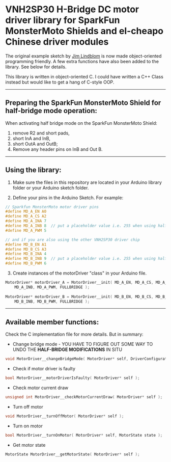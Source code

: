 # VNH2SP30 H-Bridge DC motor driver library for SparkFun MonsterMoto Shields and el-cheapo Chinese driver modules


The original example sketch by
[Jim Lindblom](http://cdn.sparkfun.com/datasheets/Dev/Arduino/Shields/MonsterMoto_Shield_Example.pde) 
is now made object-oriented programming friendly.  A few extra functions have 
also been added to the library.  See below for details. 

This library is written in object-oriented C.  I could have written a C++ Class 
instead but would like to get a hang of C-style OOP.

---

## Preparing the SparkFun MonsterMoto Shield for half-bridge mode operation:

When activating half bridge mode on the SparkFun 
MonsterMoto Shield: 
1. remove R2 and short pads, 
2. short InA and InB, 
3. short OutA and OutB;
4. Remove any header pins on InB and Out B.

---

## Using the library:

1. Make sure the files in this repository are located in your Arduino library 
folder or your Arduino sketch folder.

2. Define your pins in the Arduino Sketch.  For example:

```C
// Sparkfun MonsterMoto motor driver pins
#define MD_A_EN A0
#define MD_A_CS A2
#define MD_A_INA 7
#define MD_A_INB 8  // put a placeholder value i.e. 255 when using halfbridge mode
#define MD_A_PWM 5

// and if you are also using the other VNH2SP30 driver chip
#define MD_B_EN A1
#define MD_B_CS A3
#define MD_B_INA 4
#define MD_B_INB 9  // put a placeholder value i.e. 255 when using halfbridge mode 
#define MD_B_PWM 6
```

3. Create instances of the motorDriver "class" in your Arduino file.

```C
MotorDriver* motorDriver_A = MotorDriver__init( MD_A_EN, MD_A_CS, MD_A_INA,
    MD_A_INB, MD_A_PWM, FULLBRIDGE );
    
MotorDriver* motorDriver_B = MotorDriver__init( MD_B_EN, MD_B_CS, MD_B_INA,
    MD_B_INB, MD_B_PWM, FULLBRIDGE );
```

---

## Available member functions:

Check the C implementation file for more details.  But in summary:

* Change bridge mode - YOU HAVE TO FIGURE OUT SOME WAY TO UNDO THE 
**HALF-BRIDGE MODIFICATIONS** IN SITU
```C
void MotorDriver__changeBridgeMode( MotorDriver* self, DriverConfiguration mode );
```

* Check if motor driver is faulty
```C
bool MotorDriver__motorDriverIsFaulty( MotorDriver* self );
```

* Check motor current draw
```C
unsigned int MotorDriver__checkMotorCurrentDraw( MotorDriver* self );
```

* Turn off motor
```C
void MotorDriver__turnOffMotor( MotorDriver* self );
```

* Turn on motor
```C
bool MotorDriver__turnOnMotor( MotorDriver* self, MotorState state );
```

* Get motor state
```C 
MotorState MotorDriver__getMotorState( MotorDriver* self );
```
